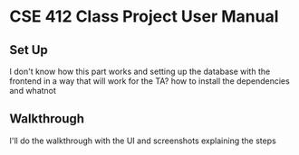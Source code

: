 # CSE 412 Class Project User Manual

## Set Up
I don't know how this part works and setting up the database with the frontend in a way that will work for the TA? how to install the dependencies and whatnot

## Walkthrough
I'll do the walkthrough with the UI and screenshots explaining the steps
